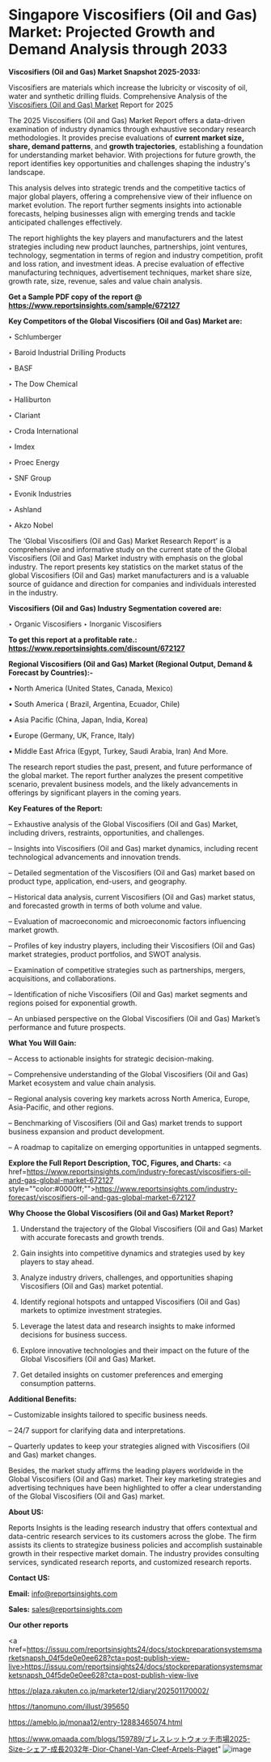 # Singapore Viscosifiers (Oil and Gas) Market: Projected Growth and Demand Analysis through 2033

<strong>Viscosifiers (Oil and Gas) Market Snapshot 2025-2033:</strong>

Viscosifiers are materials which increase the lubricity or viscosity of oil, water and synthetic drilling fluids. Comprehensive Analysis of the <a href=https://www.reportsinsights.com/sample/672127>Viscosifiers (Oil and Gas) Market</a> Report for 2025

The 2025 Viscosifiers (Oil and Gas) Market Report offers a data-driven examination of industry dynamics through exhaustive secondary research methodologies. It provides precise evaluations of <strong>current market size, share, demand patterns</strong>, and <strong>growth trajectories</strong>, establishing a foundation for understanding market behavior. With projections for future growth, the report identifies key opportunities and challenges shaping the industry's landscape.

This analysis delves into strategic trends and the competitive tactics of major global players, offering a comprehensive view of their influence on market evolution. The report further segments insights into actionable forecasts, helping businesses align with emerging trends and tackle anticipated challenges effectively.

The report highlights the key players and manufacturers and the latest strategies including new product launches, partnerships, joint ventures, technology, segmentation in terms of region and industry competition, profit and loss ration, and investment ideas. A precise evaluation of effective manufacturing techniques, advertisement techniques, market share size, growth rate, size, revenue, sales and value chain analysis.

<strong>Get a Sample PDF copy of the report @ <a href=https://www.reportsinsights.com/sample/672127 style=color:#0000ff;>https://www.reportsinsights.com/sample/672127</a></strong>

<strong>Key Competitors of the Global Viscosifiers (Oil and Gas) Market are:</strong>

‣ Schlumberger

‣ Baroid Industrial Drilling Products

‣ BASF

‣ The Dow Chemical

‣ Halliburton

‣ Clariant

‣ Croda International

‣ Imdex

‣ Proec Energy

‣ SNF Group

‣ Evonik Industries

‣ Ashland

‣ Akzo Nobel

The ‘Global Viscosifiers (Oil and Gas) Market Research Report’ is a comprehensive and informative study on the current state of the Global Viscosifiers (Oil and Gas) Market industry with emphasis on the global industry. The report presents key statistics on the market status of the global Viscosifiers (Oil and Gas) market manufacturers and is a valuable source of guidance and direction for companies and individuals interested in the industry.

<strong>Viscosifiers (Oil and Gas) Industry Segmentation covered are:</strong>

‣ Organic Viscosifiers
‣ Inorganic Viscosifiers

<strong>To get this report at a profitable rate.: <a href=https://www.reportsinsights.com/discount/672127 style=color:#0000ff;>https://www.reportsinsights.com/discount/672127</a></strong>

<strong>Regional Viscosifiers (Oil and Gas) Market (Regional Output, Demand &amp; Forecast by Countries):-</strong>

• North America (United States, Canada, Mexico)

• South America ( Brazil, Argentina, Ecuador, Chile)

• Asia Pacific (China, Japan, India, Korea)

• Europe (Germany, UK, France, Italy)

• Middle East Africa (Egypt, Turkey, Saudi Arabia, Iran) And More.

The research report studies the past, present, and future performance of the global market. The report further analyzes the present competitive scenario, prevalent business models, and the likely advancements in offerings by significant players in the coming years.

<strong>Key Features of the Report:</strong>

– Exhaustive analysis of the Global Viscosifiers (Oil and Gas) Market, including drivers, restraints, opportunities, and challenges.

– Insights into Viscosifiers (Oil and Gas) market dynamics, including recent technological advancements and innovation trends.

– Detailed segmentation of the Viscosifiers (Oil and Gas) market based on product type, application, end-users, and geography.

– Historical data analysis, current Viscosifiers (Oil and Gas) market status, and forecasted growth in terms of both volume and value.

– Evaluation of macroeconomic and microeconomic factors influencing market growth.

– Profiles of key industry players, including their Viscosifiers (Oil and Gas) market strategies, product portfolios, and SWOT analysis.

– Examination of competitive strategies such as partnerships, mergers, acquisitions, and collaborations.

– Identification of niche Viscosifiers (Oil and Gas) market segments and regions poised for exponential growth.

– An unbiased perspective on the Global Viscosifiers (Oil and Gas) Market’s performance and future prospects.

<strong>What You Will Gain:</strong>

– Access to actionable insights for strategic decision-making.

– Comprehensive understanding of the Global Viscosifiers (Oil and Gas) Market ecosystem and value chain analysis.

– Regional analysis covering key markets across North America, Europe, Asia-Pacific, and other regions.

– Benchmarking of Viscosifiers (Oil and Gas) market trends to support business expansion and product development.

– A roadmap to capitalize on emerging opportunities in untapped segments.

<strong>Explore the Full Report Description, TOC, Figures, and Charts:</strong>
<a href=https://www.reportsinsights.com/industry-forecast/viscosifiers-oil-and-gas-global-market-672127 style=""color:#0000ff;"">https://www.reportsinsights.com/industry-forecast/viscosifiers-oil-and-gas-global-market-672127</a>

<strong>Why Choose the Global Viscosifiers (Oil and Gas) Market Report?</strong>

1. Understand the trajectory of the Global Viscosifiers (Oil and Gas) Market with accurate forecasts and growth trends.

2. Gain insights into competitive dynamics and strategies used by key players to stay ahead.

3. Analyze industry drivers, challenges, and opportunities shaping Viscosifiers (Oil and Gas) market potential.

4. Identify regional hotspots and untapped Viscosifiers (Oil and Gas) markets to optimize investment strategies.

5. Leverage the latest data and research insights to make informed decisions for business success.

6. Explore innovative technologies and their impact on the future of the Global Viscosifiers (Oil and Gas) Market.

7. Get detailed insights on customer preferences and emerging consumption patterns.

<strong>Additional Benefits:</strong>

– Customizable insights tailored to specific business needs.

– 24/7 support for clarifying data and interpretations.

– Quarterly updates to keep your strategies aligned with Viscosifiers (Oil and Gas) market changes.

Besides, the market study affirms the leading players worldwide in the Global Viscosifiers (Oil and Gas) market. Their key marketing strategies and advertising techniques have been highlighted to offer a clear understanding of the Global Viscosifiers (Oil and Gas) market.

<strong><strong>About US</strong>:</strong>

Reports Insights is the leading research industry that offers contextual and data-centric research services to its customers across the globe. The firm assists its clients to strategize business policies and accomplish sustainable growth in their respective market domain. The industry provides consulting services, syndicated research reports, and customized research reports.

<strong>Contact US:</strong>

<p class=><b>Email:</b> <a href=mailto:info@reportsinsights.com>info@reportsinsights.com</a></p>
<p class=><b>Sales:</b> <a href=mailto:sales@reportsinsights.com>sales@reportsinsights.com</a></p>

<strong>Our other reports</strong>

<a href=https://issuu.com/reportsinsights24/docs/stockpreparationsystemsmarketsnapsh_04f5de0e0ee628?cta=post-publish-view-live>https://issuu.com/reportsinsights24/docs/stockpreparationsystemsmarketsnapsh_04f5de0e0ee628?cta=post-publish-view-live</a>

<a href=https://plaza.rakuten.co.jp/marketer12/diary/202501170002/>https://plaza.rakuten.co.jp/marketer12/diary/202501170002/</a>

<a href=https://tanomuno.com/illust/395650>https://tanomuno.com/illust/395650</a>

<a href=https://ameblo.jp/monaa12/entry-12883465074.html>https://ameblo.jp/monaa12/entry-12883465074.html</a>

<a href=https://www.omaada.com/blogs/159789/ブレスレットウォッチ市場2025-Size-シェア-成長2032年-Dior-Chanel-Van-Cleef-Arpels-Piaget>https://www.omaada.com/blogs/159789/ブレスレットウォッチ市場2025-Size-シェア-成長2032年-Dior-Chanel-Van-Cleef-Arpels-Piaget</a>"
![image](https://github.com/user-attachments/assets/409a2061-27e1-46bb-87fa-4243a54643a4)
